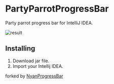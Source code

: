 # PartyParrotProgressBar

Party parrot progress bar for IntelliJ IDEA.

![result](https://github.com/koheiy/ParrotProgressBar/blob/master/parrotprogressbar.gif)

## Installing
1. Download jar file.
2. Import your Intellij IDEA.

forked by [NyanProgressBar](https://plugins.jetbrains.com/plugin/8575-nyan-progress-bar)
